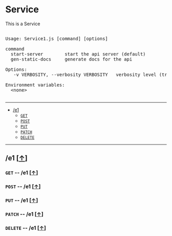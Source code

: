 # Service


This is a Service


<pre>

Usage: Service1.js [command] [options]

command     
  start-server        start the api server (default)
  gen-static-docs     generate docs for the api

Options:
   -v VERBOSITY, --verbosity VERBOSITY   verbosity level (trace | debug | info | warn | error | fatal)

Environment variables: 
  &lt;none&gt;

</pre>

---
* <a name="e1-toc"></a> [/e1](#e1)
    * <a name="e1-get-toc"></a> [`GET`](#e1-get)
    * <a name="e1-post-toc"></a> [`POST`](#e1-post)
    * <a name="e1-put-toc"></a> [`PUT`](#e1-put)
    * <a name="e1-patch-toc"></a> [`PATCH`](#e1-patch)
    * <a name="e1-delete-toc"></a> [`DELETE`](#e1-delete)


---


## <a name="e1"></a>/e1 [[&#x2191;](#e1-toc)]


### <a name="e1-get"></a>`GET` -- /e1  [[&#x2191;](#e1-get-toc)]





### <a name="e1-post"></a>`POST` -- /e1  [[&#x2191;](#e1-post-toc)]





### <a name="e1-put"></a>`PUT` -- /e1  [[&#x2191;](#e1-put-toc)]





### <a name="e1-patch"></a>`PATCH` -- /e1  [[&#x2191;](#e1-patch-toc)]





### <a name="e1-delete"></a>`DELETE` -- /e1  [[&#x2191;](#e1-delete-toc)]





